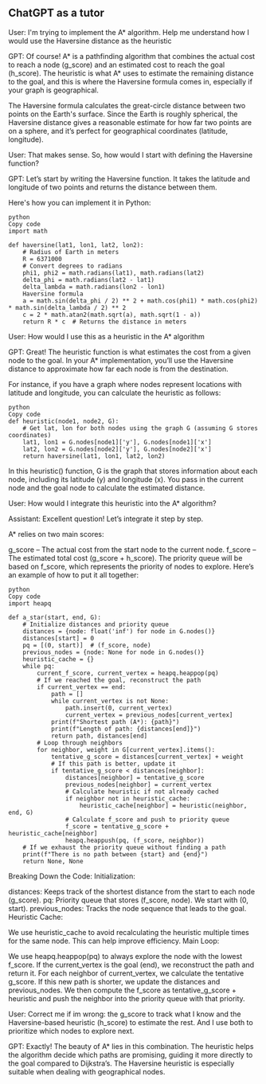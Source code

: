 ## ChatGPT as a tutor
User: I'm trying to implement the A* algorithm. Help me understand how I would use the Haversine distance as the heuristic

GPT: Of course! A* is a pathfinding algorithm that combines the actual cost to reach a node (g_score) and an estimated cost to reach the goal (h_score). The heuristic is what A* uses to estimate the remaining distance to the goal, and this is where the Haversine formula comes in, especially if your graph is geographical.

The Haversine formula calculates the great-circle distance between two points on the Earth's surface. Since the Earth is roughly spherical, the Haversine distance gives a reasonable estimate for how far two points are on a sphere, and it’s perfect for geographical coordinates (latitude, longitude).

User: That makes sense. So, how would I start with defining the Haversine function?

GPT: Let’s start by writing the Haversine function. It takes the latitude and longitude of two points and returns the distance between them.

Here's how you can implement it in Python:

```
python
Copy code
import math

def haversine(lat1, lon1, lat2, lon2):
    # Radius of Earth in meters
    R = 6371000
    # Convert degrees to radians
    phi1, phi2 = math.radians(lat1), math.radians(lat2)
    delta_phi = math.radians(lat2 - lat1)
    delta_lambda = math.radians(lon2 - lon1)
    Haversine formula
    a = math.sin(delta_phi / 2) ** 2 + math.cos(phi1) * math.cos(phi2) * math.sin(delta_lambda / 2) ** 2
    c = 2 * math.atan2(math.sqrt(a), math.sqrt(1 - a))
    return R * c  # Returns the distance in meters 
```
    
User: How would I use this as a heuristic in the A* algorithm

GPT: Great! The heuristic function is what estimates the cost from a given node to the goal. In your A* implementation, you’ll use the Haversine distance to approximate how far each node is from the destination.

For instance, if you have a graph where nodes represent locations with latitude and longitude, you can calculate the heuristic as follows:
```
python
Copy code
def heuristic(node1, node2, G):
    # Get lat, lon for both nodes using the graph G (assuming G stores coordinates)
    lat1, lon1 = G.nodes[node1]['y'], G.nodes[node1]['x']
    lat2, lon2 = G.nodes[node2]['y'], G.nodes[node2]['x']
    return haversine(lat1, lon1, lat2, lon2)
```
In this heuristic() function, G is the graph that stores information about each node, including its latitude (y) and longitude (x). You pass in the current node and the goal node to calculate the estimated distance.

User: How would I integrate this heuristic into the A* algorithm?

Assistant: Excellent question! Let’s integrate it step by step.

A* relies on two main scores:

g_score – The actual cost from the start node to the current node.
f_score – The estimated total cost (g_score + h_score).
The priority queue will be based on f_score, which represents the priority of nodes to explore. Here’s an example of how to put it all together:
```
python
Copy code
import heapq

def a_star(start, end, G):
    # Initialize distances and priority queue
    distances = {node: float('inf') for node in G.nodes()}
    distances[start] = 0
    pq = [(0, start)]  # (f_score, node)
    previous_nodes = {node: None for node in G.nodes()}
    heuristic_cache = {}
    while pq:
        current_f_score, current_vertex = heapq.heappop(pq)
        # If we reached the goal, reconstruct the path
        if current_vertex == end:
            path = []
            while current_vertex is not None:
                path.insert(0, current_vertex)
                current_vertex = previous_nodes[current_vertex]
            print(f"Shortest path (A*): {path}")
            print(f"Length of path: {distances[end]}")
            return path, distances[end]
        # Loop through neighbors
        for neighbor, weight in G[current_vertex].items():
            tentative_g_score = distances[current_vertex] + weight
            # If this path is better, update it
            if tentative_g_score < distances[neighbor]:
                distances[neighbor] = tentative_g_score
                previous_nodes[neighbor] = current_vertex
                # Calculate heuristic if not already cached
                if neighbor not in heuristic_cache:
                    heuristic_cache[neighbor] = heuristic(neighbor, end, G)
                # Calculate f_score and push to priority queue
                f_score = tentative_g_score + heuristic_cache[neighbor]
                heapq.heappush(pq, (f_score, neighbor))
    # If we exhaust the priority queue without finding a path
    print(f"There is no path between {start} and {end}")
    return None, None
```
Breaking Down the Code:
Initialization:

distances: Keeps track of the shortest distance from the start to each node (g_score).
pq: Priority queue that stores (f_score, node). We start with (0, start).
previous_nodes: Tracks the node sequence that leads to the goal.
Heuristic Cache:

We use heuristic_cache to avoid recalculating the heuristic multiple times for the same node. This can help improve efficiency.
Main Loop:

We use heapq.heappop(pq) to always explore the node with the lowest f_score.
If the current_vertex is the goal (end), we reconstruct the path and return it.
For each neighbor of current_vertex, we calculate the tentative g_score. If this new path is shorter, we update the distances and previous_nodes.
We then compute the f_score as tentative_g_score + heuristic and push the neighbor into the priority queue with that priority.

User: Correct me if im wrong: the g_score to track what I know and the Haversine-based heuristic (h_score) to estimate the rest. And I use both to prioritize which nodes to explore next.

GPT: Exactly! The beauty of A* lies in this combination. The heuristic helps the algorithm decide which paths are promising, guiding it more directly to the goal compared to Dijkstra’s. The Haversine heuristic is especially suitable when dealing with geographical nodes.










